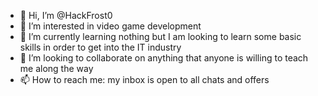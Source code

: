 - 👋 Hi, I’m @HackFrost0
- 👀 I’m interested in video game development
- 🌱 I’m currently learning nothing but I am looking to learn some basic skills in order to get into the IT industry
- 💞️ I’m looking to collaborate on anything that anyone is willing to teach me along the way
- 📫 How to reach me: my inbox is open to all chats and offers

<!---
HackFrost0/HackFrost0 is a ✨ special ✨ repository because its `README.md` (this file) appears on your GitHub profile.
You can click the Preview link to take a look at your changes.
--->

